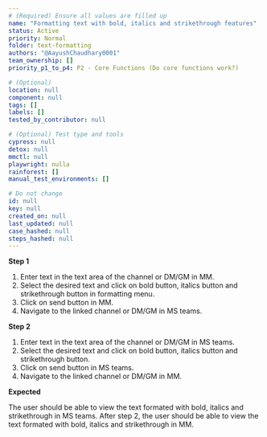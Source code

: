 ```yaml
---
# (Required) Ensure all values are filled up
name: "Formatting text with bold, italics and strikethrough features"
status: Active
priority: Normal
folder: text-formatting
authors: "@AayushChaudhary0001"
team_ownership: []
priority_p1_to_p4: P2 - Core Functions (Do core functions work?)

# (Optional)
location: null
component: null
tags: []
labels: []
tested_by_contributor: null

# (Optional) Test type and tools
cypress: null
detox: null
mmctl: null
playwright: nulla
rainforest: []
manual_test_environments: []

# Do not change
id: null
key: null
created_on: null
last_updated: null
case_hashed: null
steps_hashed: null
---
```


**Step 1**

1. Enter text in the text area of the channel or DM/GM in MM.
2. Select the desired text and click on bold button, italics button and strikethrough button in formatting menu.
3. Click on send button in MM.
4. Navigate to the linked channel or DM/GM in MS teams.

**Step 2**

1. Enter text in the text area of the channel or DM/GM in MS teams.
2. Select the desired text and click on bold button, italics button and strikethrough button.
3. Click on send button in MS teams.
4. Navigate to the linked channel or DM/GM in MM.

**Expected**

The user should be able to view the text formated with bold, italics and strikethrough in MS teams. After step 2, the user should be able to view the text formated with bold, italics and strikethrough in MM.